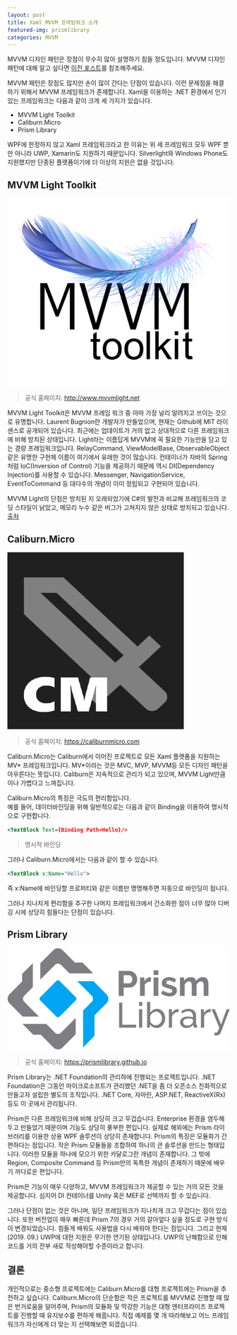 ```yaml
---
layout: post
title: Xaml MVVM 프레임워크 소개
featured-img: prismlibrary
categories: MVVM
---
```


MVVM 디자인 패턴은 장점이 무수히 많아 설명하기 힘들 정도입니다. MVVM 디자인 패턴에 대해 알고 싶다면 [이전 포스트](https://kayuse88.github.io/mvvm-pattern)를 참조해주세요.

MVVM 패턴은 장점도 많지만 손이 많이 간다는 단점이 있습니다. 이런 문제점을 해결하기 위해서 MVVM 프레임워크가 존재합니다. Xaml을 이용하는 .NET 환경에서 인기 있는 프레임워크는 다음과 같이 크게 세 가지가 있습니다.

* MVVM Light Toolkit
* Caliburn.Micro
* Prism Library

WPF에 한정하지 않고 Xaml 프레임워크라고 한 이유는 위 세 프레임워크 모두 WPF 뿐만 아니라 UWP, Xamarin도 지원하기 때문입니다. Silverlight와 Windows Phone도 지원했지만 단종된 플랫폼이기에 더 이상의 지원은 없을 것입니다.

## MVVM Light Toolkit

![MVVMLight](/assets/img/posts/mvvm-framework/mvvmlight.png)
> 공식 홈페이지: <http://www.mvvmlight.net>

MVVM Light Toolkit은 MVVM 프레임 워크 중 아마 가장 널리 알려지고 쓰이는 것으로 유명합니다. Laurent Bugnion란 개발자가 만들었으며, 현재는 Github에 MIT 라이센스로 공개되어 있습니다. 최근에는 업데이트가 거의 없고 상대적으로 다른 프레임워크에 비해 방치된 상태입니다. Light라는 이름답게 MVVM에 꼭 필요한 기능만을 담고 있는 경량 프레임워크입니다. RelayCommand, ViewModelBase, ObservableObject 같은 유명한 구현체 이름이 여기에서 유래한 것이 많습니다. 컨테이너가 자바의 Spring처럼 IoC(Inversion of Control) 기능을 제공하기 때문에 역시 DI(Dependency Injection)를 사용할 수 있습니다. Messenger, NavigationService, EventToCommand 등 대다수의 개념이 이미 정립되고 구현되어 있습니다.

MVVM Light의 단점은 방치된 지 오래되었기에 C#의 발전과 비교해 프레임워크의 코딩 스타일이 낡았고, 메모리 누수 같은 버그가 고쳐지지 않은 상태로 방치되고 있습니다.[출처](https://mikaelkoskinen.net/post/wp7-mvvmlight-eventtocommand-leaking-memory)

## Caliburn.Micro

![Caliburn](/assets/img/posts/mvvm-framework/caliburnmicro.png)
> 공식 홈페이지: <https://caliburnmicro.com>

Caliburn.Micro는 Caliburn에서 이어진 프로젝트로 모든 Xaml 플랫폼을 지원하는 MV* 프레임워크입니다. MV*이라는 것은 MVC, MVP, MVVM등 모든 디자인 패턴을 아우른다는 뜻입니다. Caliburn은 지속적으로 관리가 되고 있으며, MVVM Light만큼이나 가볍다고 느껴집니다.

Caliburn.Micro의 특징은 극도의 편리함입니다.  
예를 들어, 데이터바인딩을 위해 일반적으로는 다음과 같이 Binding을 이용하여 명시적으로 구현합니다.

```xml
<TextBlock Text={Binding Path=Hello}/>
```

> 명시적 바인딩

그러나 Caliburn.Micro에서는 다음과 같이 할 수 있습니다.

```xml
<TextBlock x:Name="Hello">
```

즉 x:Name에 바인딩할 프로퍼티와 같은 이름만 명명해주면 자동으로 바인딩이 됩니다.

그러나 지나치게 편리함을 추구한 나머지 프레임워크에서 간소화한 점이 너무 많아 디버깅 시에 상당히 힘들다는 단점이 있습니다.

## Prism Library

![MVVMLight](/assets/img/posts/mvvm-framework/prismlibrary.png)
> 공식 홈페이지: <https://prismlibrary.github.io>

Prism Library는 .NET Foundation의 관리하에 진행되는 프로젝트입니다. .NET Foundation은 그동안 마이크로소프트가 관리했던 .NET을 좀 더 오픈소스 친화적으로 만들고자 설립한 별도의 조직입니다. .NET Core, 자마린, ASP.NET, ReactiveX(Rx) 등도 이 곳에서 관리됩니다.

Prism은 다른 프레임워크에 비해 상당히 크고 무겁습니다. Enterprise 환경을 염두해 두고 만들었기 때문이며 기능도 상당히 풍부한 편입니다. 실제로 해외에는 Prism 라이브러리를 이용한 상용 WPF 솔루션이 상당히 존재합니다. Prism의 특징은 모듈화가 간편하다는 점입니다. 작은 Prism 모듈들을 조합하여 하나의 큰 솔루션을 만드는 형태입니다. 이러한 모듈을 하나에 모으기 위한 카달로그란 개념이 존재합니다. 그 밖에 Region, Composite Command 등 Prism만의 독특한 개념이 존재하기 때문에 배우기 까다로운 편입니다.

Prism은 기능이 매우 다양하고, MVVM 프레임워크가 제공할 수 있는 거의 모든 것을 제공합니다. 심지어 DI 컨테이너를 Unity 혹은 MEF로 선택까지 할 수 있습니다.

그러나 단점이 없는 것은 아니며, 일단 프레임워크가 지나치게 크고 무겁다는 점이 있습니다. 또한 버전업이 매우 빠른데 Prism 7의 경우 거의 갈아엎다 싶을 정도로 구현 방식이 변경되었습니다. 힘들게 배워도 사용법을 다시 배워야 한다는 점입니다. 그리고 현재(2019. 09.) UWP에 대한 지원은 무기한 연기된 상태입니다. UWP의 난해함으로 인해 코드를 거의 전부 새로 작성해야할 수준이라고 합니다.

## 결론

개인적으로는 중소형 프로젝트에는 Caliburn.Micro를 대형 프로젝트에는 Prism을 추천하고 싶습니다. Caliburn.Micro의 단순함은 작은 프로젝트를 MVVM로 진행할 때 많은 번거로움을 덜어주며, Prism의 모듈화 및 막강한 기능은 대형 엔터프라이즈 프로젝트를 진행할 때 유지보수를 편하게 해줍니다. 직접 예제를 몇 개 따라해보고 어느 프레임워크가 자신에게 더 맞는 지 선택해보면 되겠습니다.
